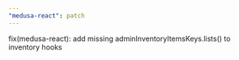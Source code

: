 ```yaml
---
"medusa-react": patch
---
```


fix(medusa-react): add missing adminInventoryItemsKeys.lists() to inventory hooks

